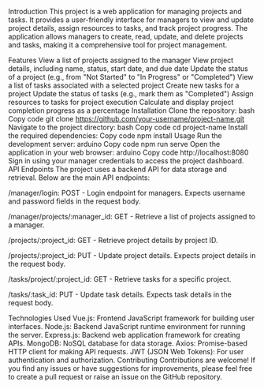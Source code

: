 Introduction
This project is a web application for managing projects and tasks. It provides a user-friendly interface for managers to view and update project details, assign resources to tasks, and track project progress. The application allows managers to create, read, update, and delete projects and tasks, making it a comprehensive tool for project management.

Features
View a list of projects assigned to the manager
View project details, including name, status, start date, and due date
Update the status of a project (e.g., from "Not Started" to "In Progress" or "Completed")
View a list of tasks associated with a selected project
Create new tasks for a project
Update the status of tasks (e.g., mark them as "Completed")
Assign resources to tasks for project execution
Calculate and display project completion progress as a percentage
Installation
Clone the repository:
bash
Copy code
git clone https://github.com/your-username/project-name.git
Navigate to the project directory:
bash
Copy code
cd project-name
Install the required dependencies:
Copy code
npm install
Usage
Run the development server:
arduino
Copy code
npm run serve
Open the application in your web browser:
arduino
Copy code
http://localhost:8080
Sign in using your manager credentials to access the project dashboard.
API Endpoints
The project uses a backend API for data storage and retrieval. Below are the main API endpoints:

/manager/login: POST - Login endpoint for managers. Expects username and password fields in the request body.

/manager/projects/:manager_id: GET - Retrieve a list of projects assigned to a manager.

/projects/:project_id: GET - Retrieve project details by project ID.

/projects/:project_id: PUT - Update project details. Expects project details in the request body.

/tasks/project/:project_id: GET - Retrieve tasks for a specific project.

/tasks/:task_id: PUT - Update task details. Expects task details in the request body.

Technologies Used
Vue.js: Frontend JavaScript framework for building user interfaces.
Node.js: Backend JavaScript runtime environment for running the server.
Express.js: Backend web application framework for creating APIs.
MongoDB: NoSQL database for data storage.
Axios: Promise-based HTTP client for making API requests.
JWT (JSON Web Tokens): For user authentication and authorization.
Contributing
Contributions are welcome! If you find any issues or have suggestions for improvements, please feel free to create a pull request or raise an issue on the GitHub repository.
